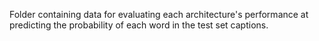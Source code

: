 Folder containing data for evaluating each architecture's performance at predicting the probability of each word in the test set captions.
